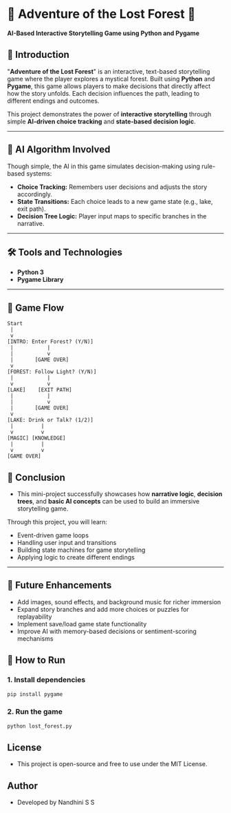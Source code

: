 # 🌲 Adventure of the Lost Forest 🌲  
**AI-Based Interactive Storytelling Game using Python and Pygame**

## 📖 Introduction
"**Adventure of the Lost Forest**" is an interactive, text-based storytelling game where the player explores a mystical forest. Built using **Python** and **Pygame**, this game allows players to make decisions that directly affect how the story unfolds. Each decision influences the path, leading to different endings and outcomes.

This project demonstrates the power of **interactive storytelling** through simple **AI-driven choice tracking** and **state-based decision logic**.

---

## 🤖 AI Algorithm Involved

Though simple, the AI in this game simulates decision-making using rule-based systems:

- **Choice Tracking:** Remembers user decisions and adjusts the story accordingly.
- **State Transitions:** Each choice leads to a new game state (e.g., lake, exit path).
- **Decision Tree Logic:** Player input maps to specific branches in the narrative.

---

## 🛠 Tools and Technologies

- **Python 3**
- **Pygame Library**

---

## 🔁 Game Flow

```plaintext
Start
 |
 v
[INTRO: Enter Forest? (Y/N)]
 |           |
 |           v
 |       [GAME OVER]
 v
[FOREST: Follow Light? (Y/N)]
 |           |
 v           v
[LAKE]    [EXIT PATH]
 |           |
 |           v
 |       [GAME OVER]
 v
[LAKE: Drink or Talk? (1/2)]
 |         |
 v         v
[MAGIC] [KNOWLEDGE]
 |         |
 v         v
[GAME OVER]

```

## 📌 Conclusion

- This mini-project successfully showcases how **narrative logic**, **decision trees**, and **basic AI concepts** can be used to build an immersive storytelling game.

Through this project, you will learn:
- Event-driven game loops
- Handling user input and transitions
- Building state machines for game storytelling
- Applying logic to create different endings

---

## 🔮 Future Enhancements

- Add images, sound effects, and background music for richer immersion
- Expand story branches and add more choices or puzzles for replayability
- Implement save/load game state functionality
- Improve AI with memory-based decisions or sentiment-scoring mechanisms

## 📂 How to Run

### 1. Install dependencies

```bash
pip install pygame
```

### 2. Run the game

```bash
python lost_forest.py
```
## License
- This project is open-source and free to use under the MIT License.

## Author
- Developed by Nandhini S S



